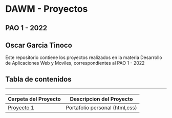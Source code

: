 # DAWM - Proyectos
## PAO 1 - 2022
## Oscar Garcia Tinoco

Este repositorio contiene los proyectos realizados en la materia Desarrollo de Aplicaciones Web y Moviles, correspondientes al PAO 1 - 2022

## Tabla de contenidos
---

| Carpeta del Proyecto  | Descripcion del Proyecto |
| ------------- | ------------- |
| [Proyecto 1](https://github.com/OscarGarciaT/DAWM-Proyectos/tree/master/Proyecto1)  | Portafolio personal (html,css)  |
